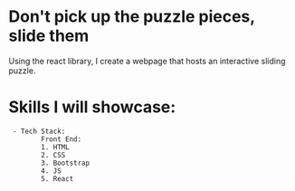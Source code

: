 # Don't pick up the puzzle pieces, slide them

Using the react library, I create a webpage that hosts an interactive sliding puzzle.


# Skills I will showcase: 

     - Tech Stack: 
            Front End: 
            1. HTML
            2. CSS 
            3. Bootstrap
            4. JS
            5. React 


